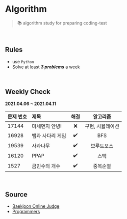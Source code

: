 # Algorithm

>  📚 algorithm study for preparing coding-test

<br/>



## Rules
- use ```Python```
- Solve at least ___3 problems___ a week

<br />



## Weekly Check

**2021.04.06 ~ 2021.04.11**



| 문제 번호 | 제목             | 해결 | 알고리즘|
| :-------- | :---------------- | :----: | :---:|
| 17144     | 미세먼지 안녕!   | ❌    |구현, 시뮬레이션 |
| 16928     | 뱀과 사다리 게임 | ✔️  |BFS |
| 19539     | 사과나무         | ✔️    |브루트포스 |
| 16120     | PPAP             | ✔️    | 스택|
| 1527      | 금민수의 개수    | ✔️    |중복순열 |

<br/>

## Source

- [Baekjoon Online Judge](https://www.acmicpc.net/)
- [Programmers](https://programmers.co.kr/)
